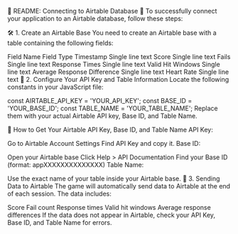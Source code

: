 📄 README: Connecting to Airtable Database 📄
To successfully connect your application to an Airtable database, follow these steps:

🛠️ 1. Create an Airtable Base
You need to create an Airtable base with a table containing the following fields:

Field Name Field Type
Timestamp Single line text
Score Single line text
Fails Single line text
Response Times Single line text
Valid Hit Windows Single line text
Average Response Difference Single line text
Heart Rate Single line text
🔑 2. Configure Your API Key and Table Information
Locate the following constants in your JavaScript file:

const AIRTABLE_API_KEY = 'YOUR_API_KEY';
const BASE_ID = 'YOUR_BASE_ID';
const TABLE_NAME = 'YOUR_TABLE_NAME';
Replace them with your actual Airtable API key, Base ID, and Table Name.

🚀 How to Get Your Airtable API Key, Base ID, and Table Name
API Key:

Go to Airtable Account Settings
Find API Key and copy it.
Base ID:

Open your Airtable base
Click Help > API Documentation
Find your Base ID (format: appXXXXXXXXXXXXXX)
Table Name:

Use the exact name of your table inside your Airtable base.
📡 3. Sending Data to Airtable
The game will automatically send data to Airtable at the end of each session. The data includes:

Score
Fail count
Response times
Valid hit windows
Average response differences
If the data does not appear in Airtable, check your API Key, Base ID, and Table Name for errors.

